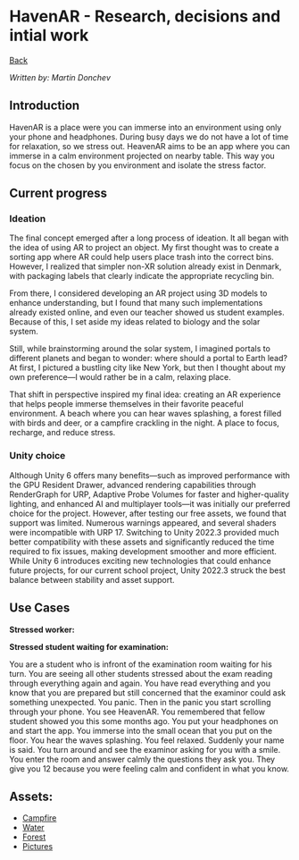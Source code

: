 # HavenAR - Research, decisions and intial work

[Back](../README.md)

_Written by: Martin Donchev_

## Introduction

HavenAR is a place were you can immerse into an environment using only your phone and headphones. During busy days we do not have a lot of time for relaxation, so we stress out. HeavenAR aims to be an app where you can immerse in a calm environment projected on nearby table. This way you focus on the chosen by you environment and isolate the stress factor.

## Current progress

### Ideation

The final concept emerged after a long process of ideation. It all began with the idea of using AR to project an object. My first thought was to create a sorting app where AR could help users place trash into the correct bins. However, I realized that simpler non-XR solution already exist in Denmark, with packaging labels that clearly indicate the appropriate recycling bin.

From there, I considered developing an AR project using 3D models to enhance understanding, but I found that many such implementations already existed online, and even our teacher showed us student examples. Because of this, I set aside my ideas related to biology and the solar system.

Still, while brainstorming around the solar system, I imagined portals to different planets and began to wonder: where should a portal to Earth lead? At first, I pictured a bustling city like New York, but then I thought about my own preference—I would rather be in a calm, relaxing place.

That shift in perspective inspired my final idea: creating an AR experience that helps people immerse themselves in their favorite peaceful environment. A beach where you can hear waves splashing, a forest filled with birds and deer, or a campfire crackling in the night. A place to focus, recharge, and reduce stress.


### Unity choice

Although Unity 6 offers many benefits—such as improved performance with the GPU Resident Drawer, advanced rendering capabilities through RenderGraph for URP, Adaptive Probe Volumes for faster and higher-quality lighting, and enhanced AI and multiplayer tools—it was initially our preferred choice for the project. However, after testing our free assets, we found that support was limited. Numerous warnings appeared, and several shaders were incompatible with URP 17. Switching to Unity 2022.3 provided much better compatibility with these assets and significantly reduced the time required to fix issues, making development smoother and more efficient. While Unity 6 introduces exciting new technologies that could enhance future projects, for our current school project, Unity 2022.3 struck the best balance between stability and asset support.

## Use Cases
**Stressed worker:**

**Stressed student waiting for examination:**

You are a student who is infront of the examination room waiting for his turn. You are seeing all other students stressed about the exam reading through everything again and again. You have read everything and you know that you are prepared but still concerned that the examinor could ask something unexpected. You panic. Then in the panic you start scrolling through your phone. You see HeavenAR. You remembered that fellow student showed you this some months ago. You put your headphones on and start the app. You immerse into the small ocean that you put on the floor. You hear the waves splashing. You feel relaxed. Suddenly your name is said. You turn around and see the examinor asking for you with a smile. You enter the room and answer calmly the questions they ask you. They give you 12 because you were feeling calm and confident in what you know. 

## Assets:
- [Campfire](https://assetstore.unity.com/packages/3d/environments/campfires-torches-models-and-fx-242552)
- [Water](https://assetstore.unity.com/packages/3d/environments/waterworks-simple-water-ocean-river-system-for-urp-reflection-re-206909) 
- [Forest](https://assetstore.unity.com/packages/3d/vegetation/environment-pack-free-forest-sample-168396)
- [Pictures](https://www.flaticon.com/)